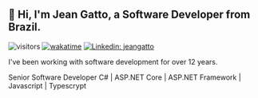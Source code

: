 <h2> 👋 Hi, I'm Jean Gatto, a Software Developer from Brazil.</h2>

![visitors](https://visitor-badge.laobi.icu/badge?page_id=jeangatto.jeangatto)
[![wakatime](https://wakatime.com/badge/user/50699097-5822-4d06-8a98-0c8fa389db9a.svg)](https://wakatime.com/@50699097-5822-4d06-8a98-0c8fa389db9a)
[![Linkedin: jeangatto](https://img.shields.io/badge/-jeangatto-blue?style=flat-square&logo=Linkedin&logoColor=white&link=https://www.linkedin.com/in/jeangatto/)](https://www.linkedin.com/in/jeangatto/)

<p>I've been working with software development for over 12 years.</p>
<p>Senior Software Developer C# | ASP.NET Core | ASP.NET Framework | Javascript | Typescrypt</p>
